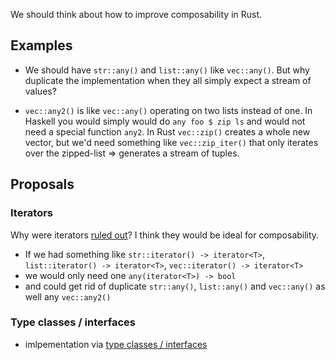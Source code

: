 We should think about how to improve composability in Rust.

## Examples
* We should have ```str::any()``` and ```list::any()``` like ```vec::any()```.
But why duplicate the implementation when they all simply expect a stream of values?

* ```vec::any2()``` is like ```vec::any()``` operating on two lists instead of one. In Haskell you would simply would do ```any foo $ zip ls``` and would not need a special function ```any2```.
In Rust ```vec::zip()``` creates a whole new vector, but we'd need something like ```vec::zip_iter()``` that only iterates over the zipped-list => generates a stream of tuples.

## Proposals

### Iterators
Why were iterators [ruled out](http://smallcultfollowing.com/babysteps/blog/2011/12/29/composing-blocks/)?
I think they would be ideal for composability.

* If we had something like ```str::iterator() -> iterator<T>```, ```list::iterator() -> iterator<T>```, ```vec::iterator() -> iterator<T>```
* we would only need one ```any(iterator<T>) -> bool```
* and could get rid of duplicate ```str::any()```, ```list::any()``` and ```vec::any()``` as well any ```vec::any2()```

### Type classes / interfaces
* imlpementation via [type classes / interfaces](Interface-and-Implementation-Proposal)